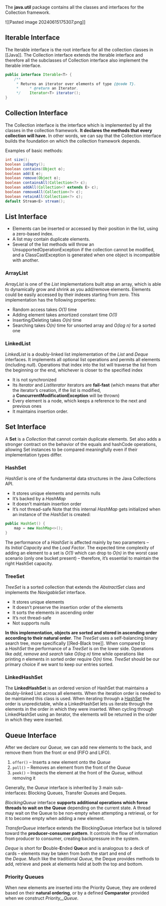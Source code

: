 
The **java.util** package contains all the classes and interfaces for the Collection framework.

![[Pasted image 20240615175307.png]]

## Iterable Interface

The Iterable interface is the root interface for all the collection classes in [[Java]]. The Collection interface extends the Iterable interface and therefore all the subclasses of Collection interface also implement the Iterable interface.

```java
public interface Iterable<T> {  
    /**  
     * Returns an iterator over elements of type {@code T}.  
     *     * @return an Iterator.  
     */    Iterator<T> iterator();
}
```

## Collection Interface

The Collection interface is the interface which is implemented by all the classes in the collection framework. **It declares the methods that every collection will have.** In other words, we can say that the Collection interface builds the foundation on which the collection framework depends.

Examples of basic methods:

```java
int size();
boolean isEmpty();
boolean contains(Object o);
boolean add(E e);
boolean remove(Object o);
boolean containsAll(Collection<?> c);
boolean addAll(Collection<? extends E> c);
boolean removeAll(Collection<?> c);
boolean retainAll(Collection<?> c);
default Stream<E> stream();
```

## List Interface

- Elements can be inserted or accessed by their position in the list, using a zero-based index.
- A list may contain duplicate elements.
- Several of the list methods will throw an UnsupportedOperationException if the collection cannot be modified, and a ClassCastException is generated when one object is incompatible with another.

### ArrayList
_ArrayList_ is one of the _List_ implementations built atop an array, which is able to dynamically grow and shrink as you add/remove elements. Elements could be easily accessed by their indexes starting from zero. This implementation has the following properties:

- Random access takes _O(1)_ time
- Adding element takes amortized constant time _O(1)_
- Inserting/Deleting takes _O(n)_ time
- Searching takes _O(n)_ time for unsorted array and _O(log n)_ for a sorted one
### LinkedList
_LinkedList_ is a doubly-linked list implementation of the *List* and *Deque* interfaces. It implements all optional list operations and permits all elements (including _null_).
Operations that index into the list will traverse the list from the beginning or the end, whichever is closer to the specified index
- It is not synchronized
- Its *Iterator* and *ListIterator* iterators are **fail-fast** (which means that after the iterator’s creation, if the list is modified, a **ConcurrentModificationException** will be thrown)
- Every element is a node, which keeps a reference to the next and previous ones
- It maintains insertion order.

## Set Interface
A **Set** is a *Collection*  that cannot contain duplicate elements.
Set also adds a stronger contract on the behavior of the equals and hashCode operations, allowing Set instances to be compared meaningfully even if their implementation types differ.

### HashSet
_HashSet_ is one of the fundamental data structures in the Java Collections API.
- It stores unique elements and permits nulls
- It’s backed by a _HashMap_
- It doesn’t maintain insertion order
- It’s not thread-safe
Note that this internal _HashMap_ gets initialized when an instance of the _HashSet_ is created:

```java
public HashSet() {
    map = new HashMap<>();
}
```
The performance of a _HashSet_ is affected mainly by two parameters – its _Initial Capacity_ and the _Load Factor_.
The expected time complexity of adding an element to a set is _O(1)_ which can drop to _O(n)_ in the worst case scenario (only one bucket present) – therefore, it’s essential to maintain the right HashSet capacity.

### TreeSet
_TreeSet_ is a sorted collection that extends the _AbstractSet_ class and implements the _NavigableSet_ interface.
- It stores unique elements
- It doesn’t preserve the insertion order of the elements
- It sorts the elements in ascending order
- It’s not thread-safe
- Not supports nulls

**In this implementation, objects are sorted and stored in ascending order according to their natural order**. The _TreeSet_ uses a self-balancing binary search tree, more specifically [[Red-Black tree]].
When compared to a _HashSet_ the performance of a _TreeSet_ is on the lower side. Operations like _add_, _remove_ and _search_ take _O(log n)_ time while operations like printing _n_ elements in sorted order require _O(n)_ time. _TreeSet_ should be our primary choice if we want to keep our entries sorted.

### LinkedHashSet
The **LinkedHashSet** is an ordered version of HashSet that maintains a doubly-linked List across all elements. When the iteration order is needed to be maintained this class is used. When iterating through a [HashSet](https://www.geeksforgeeks.org/hashset-in-java/) the order is unpredictable, while a LinkedHashSet lets us iterate through the elements in the order in which they were inserted. When cycling through LinkedHashSet using an iterator, the elements will be returned in the order in which they were inserted.

## Queue Interface

After we declare our _Queue,_ we can add new elements to the back, and remove them from the front or end (FIFO and LIFO).
1. `offer()` – Inserts a new element onto the _Queue_
2. `poll()` – Removes an element from the front of the _Queue_
3. `peek()` – Inspects the element at the front of the _Queue,_ without removing it

Generally, the _Queue_ interface is inherited by 3 main sub-interfaces: Blocking Queues, Transfer Queues and Deques.

*BlockingQueue* interface **supports additional operations which force threads to wait on the** **Queue** depending on the current state. A thread may wait on the Queue to be non-empty when attempting a retrieval, or for it to become empty when adding a new element.

*TransferQueue* interface extends the BlockingQueue interface but is tailored toward the **producer-consumer pattern**. It controls the flow of information from producer to consumer, creating backpressure in the system.

_Deque_ is short for **D**ouble-**E**nded **Que**ue and is analogous to a deck of cards – elements may be taken from both the start and end of the _Deque_. Much like the traditional _Queue,_ the Deque provides methods to add, retrieve and peek at elements held at both the top and bottom.
### Priority Queues
When new elements are inserted into the Priority Queue, they are ordered based on their **natural ordering**, or by a defined **Comparator** provided when we construct _Priority__Queue_.




